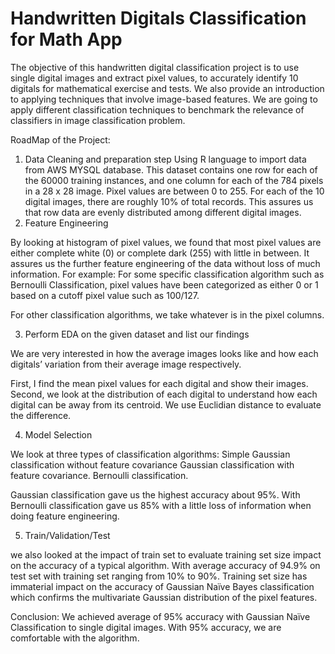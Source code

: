 # Handwritten Digitals Classification for Math App



The objective of this handwritten digital classification project is to use single digital images and extract pixel values, to accurately identify 10 digitals for mathematical exercise and tests. We also provide an introduction to applying techniques that involve image-based features. We are going to apply different classification techniques to benchmark the relevance of classifiers in image classification problem. 

RoadMap of the Project:

1.	Data Cleaning and preparation step
Using R language to import data from AWS MYSQL database. 
This dataset contains one row for each of the 60000 training instances, and one column for each of the 784 pixels in a 28 x 28 image. Pixel values are between 0 to 255. 
For each of the 10 digital images, there are roughly 10% of total records. This assures us that row data are evenly distributed among different digital images. 
2.	Feature Engineering

By looking at histogram of pixel values, we found that most pixel values are either complete white (0) or complete dark (255) with little in between. It assures us the further feature engineering of the data without loss of much information. 
For example: For some specific classification algorithm such as Bernoulli Classification, pixel values have been categorized as either 0 or 1 based on a cutoff pixel value such as 100/127.  

For other classification algorithms, we take whatever is in the pixel columns. 

3.	Perform EDA on the given dataset and list our findings

We are very interested in how the average images looks like and how each digitals’ variation from their average image respectively. 
 
First, I find the mean pixel values for each digital and show their images. 
Second, we look at the distribution of each digital to understand how each digital can be away from its centroid. We use Euclidian distance to evaluate the difference. 

4.	Model Selection

We look at three types of classification algorithms:
Simple Gaussian classification without feature covariance
Gaussian classification with feature covariance. 
Bernoulli classification. 

Gaussian classification gave us the highest accuracy about 95%. With Bernoulli classification gave us 85% with a little loss of information when doing feature engineering.  

5.	Train/Validation/Test

we also looked at the impact of train set to evaluate training set size impact on the accuracy of a typical algorithm. With average accuracy of 94.9% on test set with training set ranging from 10% to 90%. Training set size has immaterial impact on the accuracy of Gaussian Naïve Bayes classification which confirms the multivariate Gaussian distribution of the pixel features. 

Conclusion:
We achieved average of 95% accuracy with Gaussian Naïve Classification to single digital images.  With 95% accuracy, we are comfortable with the algorithm. 

